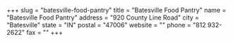 +++
slug = "batesville-food-pantry"
title = "Batesville Food Pantry"
name = "Batesville Food Pantry"
address = "920 County Line Road"
city = "Batesville"
state = "IN"
postal = "47006"
website = ""
phone = "812 932-2622"
fax = ""
+++
